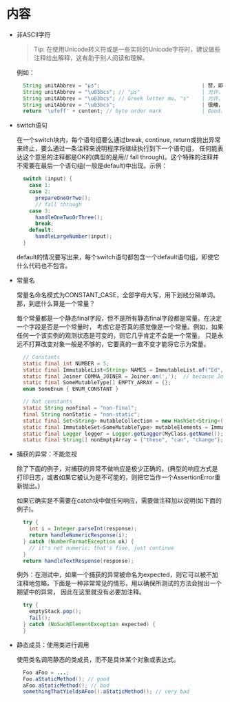 
# 内容

  - 非ASCII字符

    > Tip: 在使用Unicode转义符或是一些实际的Unicode字符时，建议做些注释给出解释，这有助于别人阅读和理解。

    例如：

    ```java
      String unitAbbrev = "μs";                                 | 赞，即使没有注释也非常清晰
      String unitAbbrev = "\u03bcs"; // "μs"                    | 允许，但没有理由要这样做
      String unitAbbrev = "\u03bcs"; // Greek letter mu, "s"    | 允许，但这样做显得笨拙还容易出错
      String unitAbbrev = "\u03bcs";                            | 很糟，读者根本看不出这是什么
      return '\ufeff' + content; // byte order mark             | Good，对于非打印字符，使用转义，并在必要时写上注释
    ```

  - switch语句

    在一个switch块内，每个语句组要么通过break, continue, return或抛出异常来终止，要么通过一条注释来说明程序将继续执行到下一个语句组， 任何能表达这个意思的注释都是OK的(典型的是用// fall through)。这个特殊的注释并不需要在最后一个语句组(一般是default)中出现。示例：

    ```java
      switch (input) {
        case 1:
        case 2:
          prepareOneOrTwo();
          // fall through
        case 3:
          handleOneTwoOrThree();
          break;
        default:
          handleLargeNumber(input);
      }
    ```

    default的情况要写出来，每个switch语句都包含一个default语句组，即使它什么代码也不包含。

  - 常量名

    常量名命名模式为CONSTANT_CASE，全部字母大写，用下划线分隔单词。那，到底什么算是一个常量？

    每个常量都是一个静态final字段，但不是所有静态final字段都是常量。在决定一个字段是否是一个常量时， 考虑它是否真的感觉像是一个常量。例如，如果任何一个该实例的观测状态是可变的，则它几乎肯定不会是一个常量。 只是永远不打算改变对象一般是不够的，它要真的一直不变才能将它示为常量。

    ```java
      // Constants
      static final int NUMBER = 5;
      static final ImmutableList<String> NAMES = ImmutableList.of("Ed", "Ann");
      static final Joiner COMMA_JOINER = Joiner.on(',');  // because Joiner is immutable
      static final SomeMutableType[] EMPTY_ARRAY = {};
      enum SomeEnum { ENUM_CONSTANT }

      // Not constants
      static String nonFinal = "non-final";
      final String nonStatic = "non-static";
      static final Set<String> mutableCollection = new HashSet<String>();
      static final ImmutableSet<SomeMutableType> mutableElements = ImmutableSet.of(mutable);
      static final Logger logger = Logger.getLogger(MyClass.getName());
      static final String[] nonEmptyArray = {"these", "can", "change"};
    ```

  - 捕获的异常：不能忽视

    除了下面的例子，对捕获的异常不做响应是极少正确的。(典型的响应方式是打印日志，或者如果它被认为是不可能的，则把它当作一个AssertionError重新抛出。)

    如果它确实是不需要在catch块中做任何响应，需要做注释加以说明(如下面的例子)。

    ```java
      try {
        int i = Integer.parseInt(response);
        return handleNumericResponse(i);
      } catch (NumberFormatException ok) {
        // it's not numeric; that's fine, just continue
      }
      return handleTextResponse(response);
    ```

    例外：在测试中，如果一个捕获的异常被命名为expected，则它可以被不加注释地忽略。下面是一种非常常见的情形，用以确保所测试的方法会抛出一个期望中的异常， 因此在这里就没有必要加注释。

    ```java
      try {
        emptyStack.pop();
        fail();
      } catch (NoSuchElementException expected) {
      }
    ```

  - 静态成员：使用类进行调用

    使用类名调用静态的类成员，而不是具体某个对象或表达式。

    ```java
      Foo aFoo = ...;
      Foo.aStaticMethod(); // good
      aFoo.aStaticMethod(); // bad
      somethingThatYieldsAFoo().aStaticMethod(); // very bad
    ```


